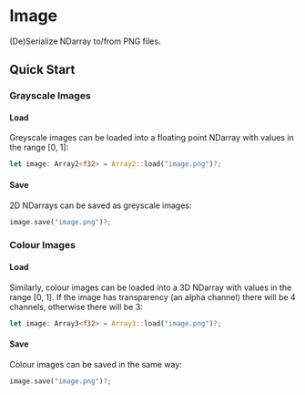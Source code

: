 # Image

(De)Serialize NDarray to/from PNG files.

## Quick Start

### Grayscale Images

#### Load

Greyscale images can be loaded into a floating point NDarray with values in the range [0, 1]:

```rust
let image: Array2<f32> = Array2::load("image.png")?;
```

#### Save

2D NDarrays can be saved as greyscale images:

```rust
image.save("image.png")?;
```

### Colour Images

#### Load

Similarly, colour images can be loaded into a 3D NDarray with values in the range [0, 1].
If the image has transparency (an alpha channel) there will be 4 channels, otherwise there will be 3:

```rust
let image: Array3<f32> = Array3::load("image.png")?;
```

#### Save

Colour images can be saved in the same way:

```rust
image.save("image.png")?;
```
